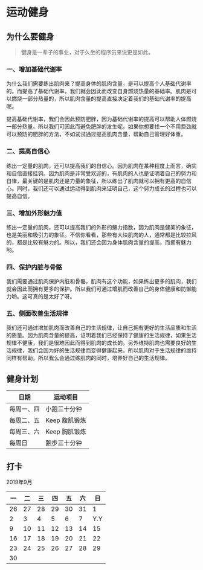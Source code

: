 # 运动健身

## 为什么要健身

> 健身是一辈子的事业，对于久坐的程序员来说更是如此。

### 一、增加基础代谢率

为什么我们需要练出肌肉来？提高身体的肌肉含量，是可以提高个人基础代谢率的。而提高了基础代谢率，我们就会因此而改变自身燃烧热量的基础率。肌肉是可以燃烧一部分热量的，所以肌肉含量的提高直接决定着我们的基础代谢率的提高呢。

提高基础代谢率，我们会因此预防肥胖，因为基础代谢率的提高可以帮助人体燃烧一部分热量。所以我们可因此而避免肥胖的发生呢。如果你想要找一个不用费劲就可以预防的肥胖的方法，不如试试通过提高肌肉含量，帮助自己管理好体重。

### 二、提高自信心

练出一定量的肌肉，还可以提高我们的自信心。因为肌肉在某种程度上而言，确实和自信直接挂钩。因为肌肉是非常受欢迎的，有肌肉的人也是证明着自己的努力和自律，最关键的是肌肉还是力量的象征，所以练出了肌肉就可以拥有更高的自信心。同时，我们还可以通过运动得到肌肉来证明自己，这个努力成长的过程也可以提高自信。

### 三、增加外形魅力值

练出一定量的肌肉，还可以提高我们的外形的魅力指数，因为肌肉是健美的象征，也是美丽和吸引力的象征。不信你看看，那些有大块肌肉的人，通常都是比较拉风的，都是比较有魅力的。所以，我们还会因为身体肌肉含量的提高，而拥有魅力哟。

### 四、保护内脏与骨骼

我们需要通过肌肉保护内脏和骨骼，肌肉有这个功能，如果练出更多的肌肉，我们就会因此而拥有更多的保护。所以我们可通过增肌而改善自己的身体健康和防御能力哟。这可真的是太好了呀。

### 五、侧面改善生活规律

我们还可通过增加肌肉而改善自己的生活规律，让自己拥有更好的生活品质和生活的质量。因为肌肉含量的提高，证明着我们已经保持了健康的生活规律，如果生活规律不健康，我们是很难因此而得到肌肉的成长的。另外维持肌肉也需要良好的生活规律，我们会因为好的生活规律而变得健康起来。所以肌肉对于生活规律的维持同样有帮助。所以我么会通过练肌肉的同时，培养好自己的生活规律。

## 健身计划

日期 | 运动项目
---- | --------
每周一、四 | 小跑三十分钟
每周二、五 | Keep 腹肌锻炼
每周三、六 | Keep 胸肌锻炼
每周日 | 跑步三十分钟

## 打卡

2019年9月

| 一  | 二  | 三  | 四  | 五  | 六  | 日  |
| --- | --- | --- | --- | --- | --- | --- |
| 26  | 27  |  28 | 29  | 30  | 31  |  1  |
| 2   |  3  |  4  |  5  |  6  |  7  | Y.Y |
| 9   | 10  | 11  | 12  | 13  | 14  | 15  |
| 16  | 17  | 18  | 19  | 20  | 21  | 22  |
| 23  | 24  | 25  | 26  | 27  | 28  | 29  |
| 30  |     |     |     |     |     |     |

